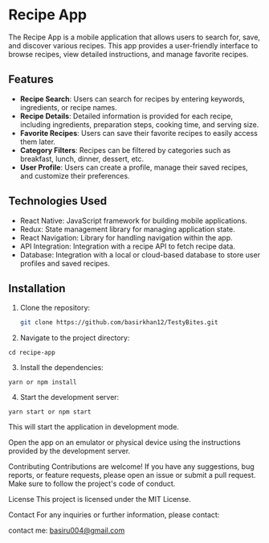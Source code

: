 # Recipe App

The Recipe App is a mobile application that allows users to search for, save, and discover various recipes. This app provides a user-friendly interface to browse recipes, view detailed instructions, and manage favorite recipes.

## Features

- **Recipe Search**: Users can search for recipes by entering keywords, ingredients, or recipe names.
- **Recipe Details**: Detailed information is provided for each recipe, including ingredients, preparation steps, cooking time, and serving size.
- **Favorite Recipes**: Users can save their favorite recipes to easily access them later.
- **Category Filters**: Recipes can be filtered by categories such as breakfast, lunch, dinner, dessert, etc.
- **User Profile**: Users can create a profile, manage their saved recipes, and customize their preferences.

## Technologies Used

- React Native: JavaScript framework for building mobile applications.
- Redux: State management library for managing application state.
- React Navigation: Library for handling navigation within the app.
- API Integration: Integration with a recipe API to fetch recipe data.
- Database: Integration with a local or cloud-based database to store user profiles and saved recipes.

## Installation

1. Clone the repository:

   ```bash
   git clone https://github.com/basirkhan12/TestyBites.git
   
2. Navigate to the project directory:

`cd recipe-app`

3. Install the dependencies:

`yarn or npm install`

4. Start the development server:

 `yarn start or npm start`

This will start the application in development mode.

Open the app on an emulator or physical device using the instructions provided by the development server.

Contributing
Contributions are welcome! If you have any suggestions, bug reports, or feature requests, please open an issue or submit a pull request. Make sure to follow the project's code of conduct.

License
This project is licensed under the MIT License.

Contact
For any inquiries or further information, please contact:

contact me: basiru004@gmail.com

